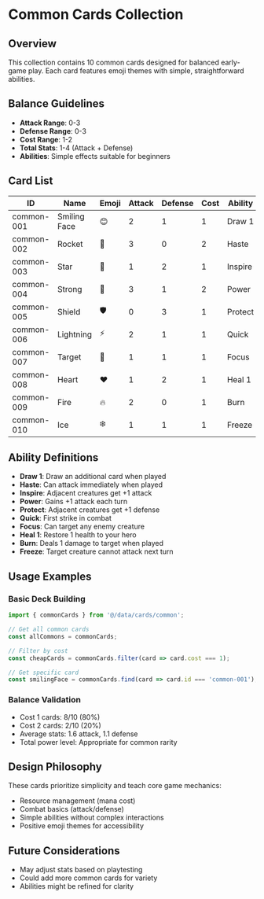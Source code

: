 # Common Cards Collection

## Overview
This collection contains 10 common cards designed for balanced early-game play. Each card features emoji themes with simple, straightforward abilities.

## Balance Guidelines
- **Attack Range**: 0-3
- **Defense Range**: 0-3  
- **Cost Range**: 1-2
- **Total Stats**: 1-4 (Attack + Defense)
- **Abilities**: Simple effects suitable for beginners

## Card List

| ID | Name | Emoji | Attack | Defense | Cost | Ability | Type |
|---|---|---|---|---|---|---|---|
| common-001 | Smiling Face | 😊 | 2 | 1 | 1 | Draw 1 | Creature |
| common-002 | Rocket | 🚀 | 3 | 0 | 2 | Haste | Creature |
| common-003 | Star | 🌟 | 1 | 2 | 1 | Inspire | Creature |
| common-004 | Strong | 💪 | 3 | 1 | 2 | Power | Creature |
| common-005 | Shield | 🛡️ | 0 | 3 | 1 | Protect | Creature |
| common-006 | Lightning | ⚡ | 2 | 1 | 1 | Quick | Creature |
| common-007 | Target | 🎯 | 1 | 1 | 1 | Focus | Creature |
| common-008 | Heart | ❤️ | 1 | 2 | 1 | Heal 1 | Creature |
| common-009 | Fire | 🔥 | 2 | 0 | 1 | Burn | Creature |
| common-010 | Ice | ❄️ | 1 | 1 | 1 | Freeze | Creature |

## Ability Definitions

- **Draw 1**: Draw an additional card when played
- **Haste**: Can attack immediately when played
- **Inspire**: Adjacent creatures get +1 attack
- **Power**: Gains +1 attack each turn
- **Protect**: Adjacent creatures get +1 defense
- **Quick**: First strike in combat
- **Focus**: Can target any enemy creature
- **Heal 1**: Restore 1 health to your hero
- **Burn**: Deals 1 damage to target when played
- **Freeze**: Target creature cannot attack next turn

## Usage Examples

### Basic Deck Building
```typescript
import { commonCards } from '@/data/cards/common';

// Get all common cards
const allCommons = commonCards;

// Filter by cost
const cheapCards = commonCards.filter(card => card.cost === 1);

// Get specific card
const smilingFace = commonCards.find(card => card.id === 'common-001');
```

### Balance Validation
- Cost 1 cards: 8/10 (80%)
- Cost 2 cards: 2/10 (20%)
- Average stats: 1.6 attack, 1.1 defense
- Total power level: Appropriate for common rarity

## Design Philosophy
These cards prioritize simplicity and teach core game mechanics:
- Resource management (mana cost)
- Combat basics (attack/defense)
- Simple abilities without complex interactions
- Positive emoji themes for accessibility

## Future Considerations
- May adjust stats based on playtesting
- Could add more common cards for variety
- Abilities might be refined for clarity